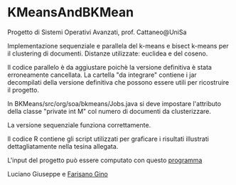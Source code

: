 # KMeansAndBKMean

Progetto di Sistemi Operativi Avanzati, prof. Cattaneo@UniSa

Implementazione sequenziale e parallela del k-means e bisect k-means per il clustering di documenti. Distanze utilizzate: euclidea e del coseno. 

Il codice parallelo è da aggiustare poichè la versione definitiva è stata erroneamente cancellata. La cartella "da integrare" contiene i jar decompilati della versione definitiva che possono essere utili per ricostruire il progetto.

In BKMeans/src/org/soa/bkmeans/Jobs.java  si deve impostare l'attributo della classe "private int M" col numero di documenti da clusterizzare.

La versione sequenziale funziona correttamente.

Il codice R contiene gli script utilizzati per graficare i risultati illustrati dettagliatamente nella tesina allegata.

L'input del progetto può essere computato con questo [programma](https://github.com/giograno/hadoop-features-extraction)

Luciano Giuseppe e [Farisano Gino](https://github.com/ginofarisano)
